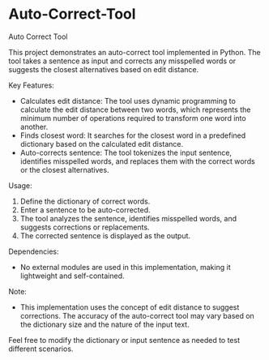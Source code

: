 # Auto-Correct-Tool
Auto Correct Tool

This project demonstrates an auto-correct tool implemented in Python. The tool takes a sentence as input and corrects any misspelled words or suggests the closest alternatives based on edit distance.

Key Features:
- Calculates edit distance: The tool uses dynamic programming to calculate the edit distance between two words, which represents the minimum number of operations required to transform one word into another.
- Finds closest word: It searches for the closest word in a predefined dictionary based on the calculated edit distance.
- Auto-corrects sentence: The tool tokenizes the input sentence, identifies misspelled words, and replaces them with the correct words or the closest alternatives.

Usage:
1. Define the dictionary of correct words.
2. Enter a sentence to be auto-corrected.
3. The tool analyzes the sentence, identifies misspelled words, and suggests corrections or replacements.
4. The corrected sentence is displayed as the output.

Dependencies:
- No external modules are used in this implementation, making it lightweight and self-contained.

Note:
- This implementation uses the concept of edit distance to suggest corrections. The accuracy of the auto-correct tool may vary based on the dictionary size and the nature of the input text.

Feel free to modify the dictionary or input sentence as needed to test different scenarios.


